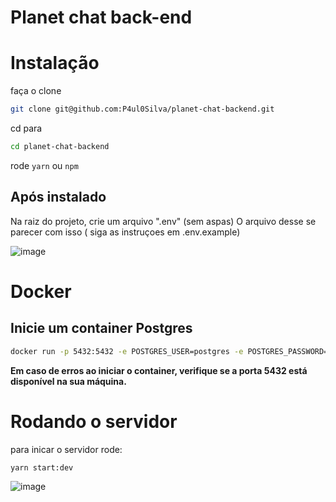 # Planet chat back-end

# Instalação

faça o clone
```bash
git clone git@github.com:P4ul0Silva/planet-chat-backend.git
```
cd para 
```bash
cd planet-chat-backend
```
rode ```yarn``` ou ```npm```

## Após instalado

Na raiz do projeto, crie um arquivo ".env" (sem aspas)
O arquivo desse se parecer com isso ( siga as instruçoes em .env.example)

![image](https://github.com/P4ul0Silva/planet-chat-backend/assets/79770252/3cd7da25-806b-41cb-8dbb-44fd3cdd7205)

# Docker
## Inicie um container Postgres

```bash
docker run -p 5432:5432 -e POSTGRES_USER=postgres -e POSTGRES_PASSWORD=postgres postgres --name=planetchatdb
```
**Em caso de erros ao iniciar o container, verifique se a porta 5432 está disponível na sua máquina.**

# Rodando o servidor

para inicar o servidor rode:
```bash
yarn start:dev
```

![image](https://github.com/P4ul0Silva/planet-chat-backend/assets/79770252/d1effaf5-94a0-42db-8950-a909410bf788)

